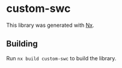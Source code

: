 # custom-swc

This library was generated with [Nx](https://nx.dev).

## Building

Run `nx build custom-swc` to build the library.
